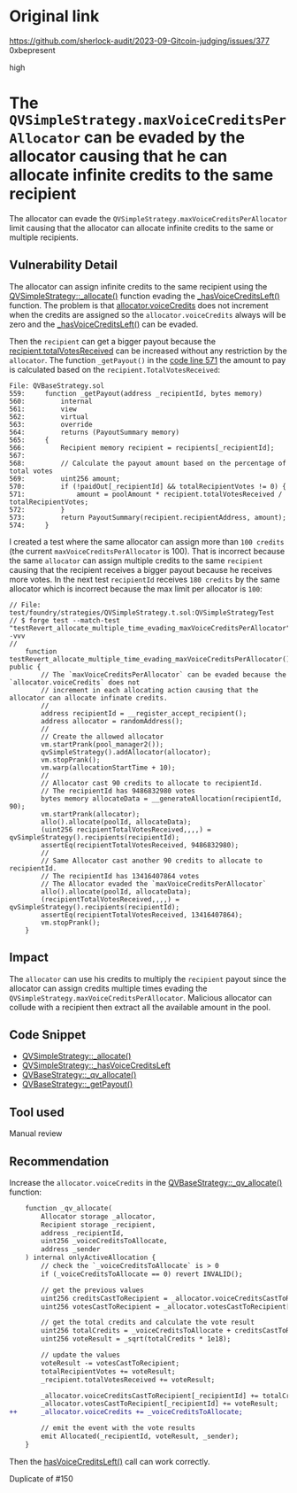 # Original link
https://github.com/sherlock-audit/2023-09-Gitcoin-judging/issues/377
0xbepresent

high

# The `QVSimpleStrategy.maxVoiceCreditsPerAllocator` can be evaded by the allocator causing that he can allocate infinite credits to the same recipient

The allocator can evade the `QVSimpleStrategy.maxVoiceCreditsPerAllocator` limit causing that the allocator can allocate infinite credits to the same or multiple recipients.

## Vulnerability Detail

The allocator can assign infinite credits to the same recipient using the [QVSimpleStrategy::_allocate()](https://github.com/sherlock-audit/2023-09-Gitcoin/blob/main/allo-v2/contracts/strategies/qv-simple/QVSimpleStrategy.sol#L107) function evading the [_hasVoiceCreditsLeft()](https://github.com/sherlock-audit/2023-09-Gitcoin/blob/main/allo-v2/contracts/strategies/qv-simple/QVSimpleStrategy.sol#L121) function. The problem is that [allocator.voiceCredits](https://github.com/sherlock-audit/2023-09-Gitcoin/blob/main/allo-v2/contracts/strategies/qv-simple/QVSimpleStrategy.sol#L121C59-L121C81) does not increment when the credits are assigned so the `allocator.voiceCredits` always will be zero and the [_hasVoiceCreditsLeft()](https://github.com/sherlock-audit/2023-09-Gitcoin/blob/main/allo-v2/contracts/strategies/qv-simple/QVSimpleStrategy.sol#L144) can be evaded.

Then the `recipient` can get a bigger payout because the [recipient.totalVotesReceived](https://github.com/sherlock-audit/2023-09-Gitcoin/blob/main/allo-v2/contracts/strategies/qv-base/QVBaseStrategy.sol#L527) can be increased without any restriction by the `allocator`. The function `_getPayout()` in the [code line 571](https://github.com/sherlock-audit/2023-09-Gitcoin/blob/main/allo-v2/contracts/strategies/qv-base/QVBaseStrategy.sol#L571C45-L571C63) the amount to pay is calculated based on the `recipient.TotalVotesReceived`:

```solidity
File: QVBaseStrategy.sol
559:     function _getPayout(address _recipientId, bytes memory)
560:         internal
561:         view
562:         virtual
563:         override
564:         returns (PayoutSummary memory)
565:     {
566:         Recipient memory recipient = recipients[_recipientId];
567: 
568:         // Calculate the payout amount based on the percentage of total votes
569:         uint256 amount;
570:         if (!paidOut[_recipientId] && totalRecipientVotes != 0) {
571:             amount = poolAmount * recipient.totalVotesReceived / totalRecipientVotes;
572:         }
573:         return PayoutSummary(recipient.recipientAddress, amount);
574:     }
```

I created a test where the same allocator can assign more than `100 credits` (the current `maxVoiceCreditsPerAllocator` is 100). That is incorrect because the same `allocator` can assign multiple credits to the same `recipient` causing that the recipient receives a bigger payout because he receives more votes. In the next test `recipientId` receives `180 credits` by the same allocator which is incorrect because the max limit per allocator is `100`:

```solidity
// File: test/foundry/strategies/QVSimpleStrategy.t.sol:QVSimpleStrategyTest
// $ forge test --match-test "testRevert_allocate_multiple_time_evading_maxVoiceCreditsPerAllocator" -vvv
//
    function testRevert_allocate_multiple_time_evading_maxVoiceCreditsPerAllocator() public {
        // The `maxVoiceCreditsPerAllocator` can be evaded because the `allocator.voiceCredits` does not
        // increment in each allocating action causing that the allocator can allocate infinate credits.
        //
        address recipientId = __register_accept_recipient();
        address allocator = randomAddress();
        //
        // Create the allowed allocator
        vm.startPrank(pool_manager2());
        qvSimpleStrategy().addAllocator(allocator);
        vm.stopPrank();
        vm.warp(allocationStartTime + 10);
        //
        // Allocator cast 90 credits to allocate to recipientId.
        // The recipientId has 9486832980 votes
        bytes memory allocateData = __generateAllocation(recipientId, 90);
        vm.startPrank(allocator);
        allo().allocate(poolId, allocateData);
        (uint256 recipientTotalVotesReceived,,,,) = qvSimpleStrategy().recipients(recipientId);
        assertEq(recipientTotalVotesReceived, 9486832980);
        //
        // Same Allocator cast another 90 credits to allocate to recipientId.
        // The recipientId has 13416407864 votes
        // The Allocator evaded the `maxVoiceCreditsPerAllocator`
        allo().allocate(poolId, allocateData);
        (recipientTotalVotesReceived,,,,) = qvSimpleStrategy().recipients(recipientId);
        assertEq(recipientTotalVotesReceived, 13416407864);
        vm.stopPrank();
    }
```
## Impact

The `allocator` can use his credits to multiply the `recipient` payout since the allocator can assign credits multiple times evading the `QVSimpleStrategy.maxVoiceCreditsPerAllocator`. Malicious allocator can collude with a recipient then extract all the available amount in the pool.

## Code Snippet

- [QVSimpleStrategy::_allocate()](https://github.com/sherlock-audit/2023-09-Gitcoin/blob/main/allo-v2/contracts/strategies/qv-simple/QVSimpleStrategy.sol#L107C14-L107C23)
- [QVSimpleStrategy::_hasVoiceCreditsLeft](https://github.com/sherlock-audit/2023-09-Gitcoin/blob/main/allo-v2/contracts/strategies/qv-simple/QVSimpleStrategy.sol#L144C14-L144C34)
- [QVBaseStrategy::_qv_allocate()](https://github.com/sherlock-audit/2023-09-Gitcoin/blob/main/allo-v2/contracts/strategies/qv-base/QVBaseStrategy.sol#L506)
- [QVBaseStrategy::_getPayout()](https://github.com/sherlock-audit/2023-09-Gitcoin/blob/main/allo-v2/contracts/strategies/qv-base/QVBaseStrategy.sol#L559C14-L559C24)

## Tool used

Manual review

## Recommendation

Increase the `allocator.voiceCredits` in the [QVBaseStrategy::_qv_allocate()](https://github.com/sherlock-audit/2023-09-Gitcoin/blob/main/allo-v2/contracts/strategies/qv-base/QVBaseStrategy.sol#L506C14-L506C26) function:

```diff
    function _qv_allocate(
        Allocator storage _allocator,
        Recipient storage _recipient,
        address _recipientId,
        uint256 _voiceCreditsToAllocate,
        address _sender
    ) internal onlyActiveAllocation {
        // check the `_voiceCreditsToAllocate` is > 0
        if (_voiceCreditsToAllocate == 0) revert INVALID();

        // get the previous values
        uint256 creditsCastToRecipient = _allocator.voiceCreditsCastToRecipient[_recipientId];
        uint256 votesCastToRecipient = _allocator.votesCastToRecipient[_recipientId];

        // get the total credits and calculate the vote result
        uint256 totalCredits = _voiceCreditsToAllocate + creditsCastToRecipient;
        uint256 voteResult = _sqrt(totalCredits * 1e18);

        // update the values
        voteResult -= votesCastToRecipient;
        totalRecipientVotes += voteResult;
        _recipient.totalVotesReceived += voteResult;

        _allocator.voiceCreditsCastToRecipient[_recipientId] += totalCredits;
        _allocator.votesCastToRecipient[_recipientId] += voteResult;
++      _allocator.voiceCredits += _voiceCreditsToAllocate;

        // emit the event with the vote results
        emit Allocated(_recipientId, voteResult, _sender);
    }
```

Then the [hasVoiceCreditsLeft()](https://github.com/sherlock-audit/2023-09-Gitcoin/blob/main/allo-v2/contracts/strategies/qv-simple/QVSimpleStrategy.sol#L121C59-L121C82) call can work correctly.

Duplicate of #150
